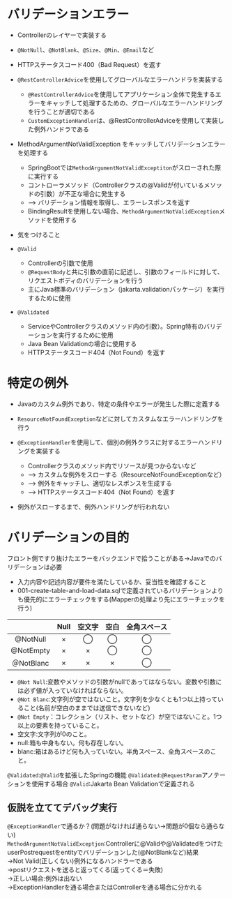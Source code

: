 # バリデーションエラー

- Controllerのレイヤーで実装する
- `@NotNull`、`@NotBlank`、`@Size`、`@Min`、`@Email`など
- HTTPステータスコード400（Bad Request）を返す
- `@RestControllerAdvice`を使用してグローバルなエラーハンドラを実装する
    - `@RestControllerAdvice`を使用してアプリケーション全体で発生するエラーをキャッチして処理するための、グローバルなエラーハンドリングを行うことが適切である
    - `CustomExceptionHandler`は、@RestControllerAdviceを使用して実装した例外ハンドラである
- MethodArgumentNotValidException をキャッチしてバリデーションエラーを処理する

    - SpringBootでは`MethodArgumentNotValidExceptiton`がスローされた際に実行する
    - コントローラメソッド（Controllerクラスの@Validが付いているメソッドの引数）が不正な場合に発生する
    - --> バリデーション情報を取得し、エラーレスポンスを返す
    - BindingResultを使用しない場合、`MethodArgumentNotValidException`メソッドを使用する

- 気をつけること
- `@Valid`
    - Controllerの引数で使用
    - `@RequestBody`と共に引数の直前に記述し、引数のフィールドに対して、リクエストボディのバリデーションを行う
    - 主にJava標準のバリデーション（jakarta.validationパッケージ）を実行するために使用

- `@Validated`
    - ServiceやControllerクラスのメソッド内の引数）。Spring特有のバリデーションを実行するために使用
    - Java Bean Validationの場合に使用する
    - HTTPステータスコード404（Not Found）を返す

# 特定の例外

- Javaのカスタム例外であり、特定の条件やエラーが発生した際に定義する
- `ResourceNotFoundException`などに対してカスタムなエラーハンドリングを行う
- `@ExceptionHandler`を使用して、個別の例外クラスに対するエラーハンドリングを実装する

    - Controllerクラスのメソッド内でリソースが見つからないなど
    - --> カスタムな例外をスローする（ResourceNotFoundExceptionなど）
    - --> 例外をキャッチし、適切なレスポンスを生成する
    - --> HTTPステータスコード404（Not Found）を返す

- 例外がスローするまで、例外ハンドリングが行われない

# バリデーションの目的

フロント側ですり抜けたエラーをバックエンドで拾うことがある->Javaでのバリデーションは必要

- 入力内容や記述内容が要件を満たしているか、妥当性を確認すること
- 001-create-table-and-load-data.sqlで定義されているバリデーションよりも優先的にエラーチェックをする(Mapperの処理より先にエラーチェックを行う)

|           | Null | 空文字 | 空白 | 全角スペース |
|:---------:|:----:|:---:|:--:|:------:| 
| @NotNull  |  ×   |  ◯  | ◯  |   ◯    |
| @NotEmpty |  ×   |  ×  | ◯  |   ◯    |
| ＠NotBlanc |  ×   |  ×  | ×  |   ◯    |

- `@Not Null`:変数やメソッドの引数がnullであってはならない。変数や引数には必ず値が入っていなければならない。
- `@Not Blanc`:文字列が空ではないこと。文字列を少なくとも1つ以上持っていること(名前が空白のままでは送信できないなど)
- `@Not Empty`：コレクション（リスト、セットなど）が空ではないこと。1つ以上の要素を持っていること。
- 空文字:文字列が0のこと。
- null:箱も中身もない。何も存在しない。
- blanc:箱はあるけど何も入っていない。半角スペース、全角スペースのこと。

`@Validated`:`@Valid`を拡張したSpringの機能
`@Validated`:`@RequestParam`アノテーションを使用する場合
`@Valid`:Jakarta Bean Validationで定義される

## 仮説を立ててデバッグ実行

`@ExceptionHandler`で通るか？(問題がなければ通らない->問題が0個なら通らない)<br>
`MethodArgumentNotValidExceptjon`:Controllerに@Validや@ValidatedをつけたuserPostrequestをentityでバリデーションした(@NotBlankなど)結果<br>
->Not Valid(正しくない)例外になるハンドラーである<br>
->postリクエストを送ると返ってくる(返ってくる＝失敗)<br>
->正しい場合:例外は出ない<br>
->ExceptionHandlerを通る場合またはControllerを通る場合に分かれる
